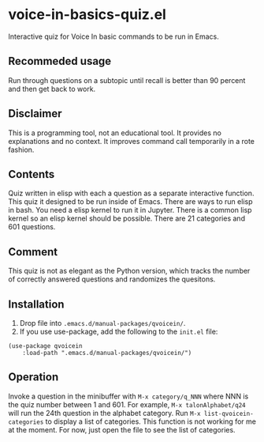 # voice-in-basics-quiz.el
Interactive quiz for Voice In basic commands to be run in Emacs.

## Recommeded usage
Run through questions on a subtopic until recall is better than 90 percent and then get back to work.


## Disclaimer
This is a programming tool, not an educational tool.
It provides no explanations and no context.
It improves command call temporarily in a rote fashion.


## Contents
Quiz written in elisp with each a question as a separate interactive function.
This quiz it designed to be run inside of Emacs.
There are ways to run elisp in bash.
You need a elisp kernel to run it in Jupyter.
There is a common lisp kernel so an elisp kernel should be possible.
There are 21 categories and 601 questions.


## Comment
This quiz is not as elegant as the Python version, which tracks the number of correctly answered questions and randomizes the quesitons.


## Installation

1. Drop file into `.emacs.d/manual-packages/qvoicein/`.
2. If you use use-package, add the following to the `init.el` file:

```elisp
(use-package qvoicein
    :load-path ".emacs.d/manual-packages/qvoicein/")
```

## Operation

Invoke a question in the minibuffer with `M-x category/q_NNN` where NNN is the quiz number between 1 and 601.
For example, `M-x talonAlphabet/q24` will run the 24th question in the alphabet category.
Run `M-x list-qvoicein-categories` to display a list of categories.
This function is not working for me at the moment.
For now, just open the file to see the list of categories.
